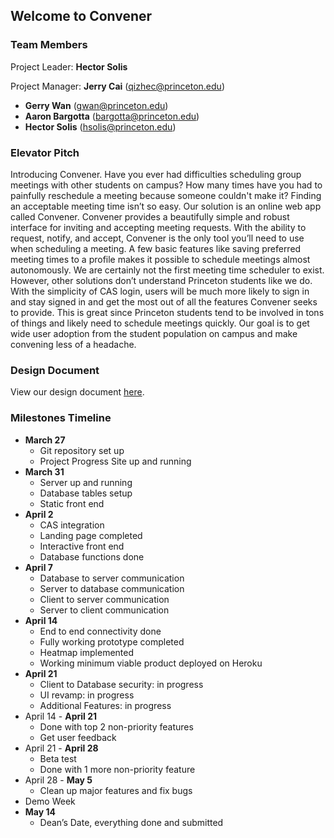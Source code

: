 ## Welcome to Convener

<!-- You can use the [editor on GitHub](https://github.com/thegwan/Convener/edit/master/README.md) to maintain and preview the content for your website in Markdown files.

Whenever you commit to this repository, GitHub Pages will run [Jekyll](https://jekyllrb.com/) to rebuild the pages in your site, from the content in your Markdown files. -->

### Team Members

Project Leader: **Hector Solis**

Project Manager: **Jerry Cai** (qizhec@princeton.edu)

- **Gerry Wan** (gwan@princeton.edu)
- **Aaron Bargotta** (bargotta@princeton.edu)
- **Hector Solis** (hsolis@princeton.edu)

### Elevator Pitch
Introducing Convener. Have you ever had difficulties scheduling group meetings with other students on campus? How many times have you had to painfully reschedule a meeting because someone couldn't make it? Finding an acceptable meeting time isn’t so easy. Our solution is an online web app called Convener. Convener provides a beautifully simple and robust interface for inviting and accepting meeting requests. With the ability to request, notify, and accept, Convener is the only tool you’ll need to use when scheduling a meeting. A few basic features like saving preferred meeting times to a profile makes it possible to schedule meetings almost autonomously. We are certainly not the first meeting time scheduler to exist. However, other solutions don’t understand Princeton students like we do. With the simplicity of CAS login, users will be much more likely to sign in and stay signed in and get the most out of all the features Convener seeks to provide. This is great since Princeton students tend to be involved in tons of things and likely need to schedule meetings quickly. Our goal is to get wide user adoption from the student population on campus and make convening less of a headache.


### Design Document
View our design document [here](https://docs.google.com/a/princeton.edu/document/d/1xsXrY7amCBFhxwQwY0sNtyeXbMSl-21SSOqQVs2ySnw/edit?usp=sharing).


### Milestones Timeline
* **March 27**
    * Git repository set up
    * Project Progress Site up and running
* **March 31**
    * Server up and running
    * Database tables setup
    * Static front end
* **April 2**
    * CAS integration
    * Landing page completed
    * Interactive front end
    * Database functions done
* **April 7**
    * Database to server communication
    * Server to database communication
    * Client to server communication
    * Server to client communication
* **April 14**
    * End to end connectivity done
    * Fully working prototype completed
    * Heatmap implemented 
    * Working minimum viable product deployed on Heroku
* **April 21**
    * Client to Database security: in progress
    * UI revamp: in progress
    * Additional Features: in progress
* April 14 - **April 21**
    * Done with top 2 non-priority features
    * Get user feedback 
* April 21 - **April 28**
    * Beta test
    * Done with 1 more non-priority feature
* April 28 - **May 5**
    * Clean up major features and fix bugs
* Demo Week
* **May 14**
    * Dean’s Date, everything done and submitted

<!-- Markdown is a lightweight and easy-to-use syntax for styling your writing. It includes conventions for

```markdown
Syntax highlighted code block

# Header 1
## Header 2
### Header 3

- Bulleted
- List

1. Numbered
2. List

**Bold** and _Italic_ and `Code` text

[Link](url) and ![Image](src)
```

For more details see [GitHub Flavored Markdown](https://guides.github.com/features/mastering-markdown/).

### Jekyll Themes

Your Pages site will use the layout and styles from the Jekyll theme you have selected in your [repository settings](https://github.com/thegwan/Convener/settings). The name of this theme is saved in the Jekyll `_config.yml` configuration file.

### Support or Contact

Having trouble with Pages? Check out our [documentation](https://help.github.com/categories/github-pages-basics/) or [contact support](https://github.com/contact) and we’ll help you sort it out.
 -->